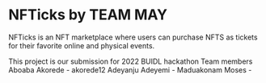 # NFTicks by TEAM MAY

NFTicks is an NFT marketplace where users can purchase NFTS as tickets for their favorite online and physical events. 

This project is our submission for 2022 BUIDL hackathon
Team members
Aboaba Akorede - akorede12 
Adeyanju Adeyemi - 
Maduakonam Moses - 
